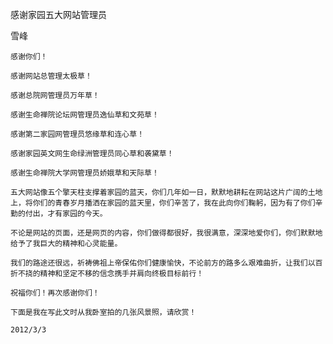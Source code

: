 感谢家园五大网站管理员

雪峰


    感谢你们！

    感谢网站总管理太极草！

    感谢总院网管理员万年草！

    感谢生命禅院论坛网管理员逸仙草和文苑草！

    感谢第二家园网管理员悠缘草和连心草！

    感谢家园英文网生命绿洲管理员同心草和袭黛草！

    感谢生命禅院大学网管理员娇娥草和天际草！

    五大网站像五个擎天柱支撑着家园的蓝天，你们几年如一日，默默地耕耘在网站这片广阔的土地上，将你们的青春岁月播洒在家园的蓝天里，你们辛苦了，我在此向你们鞠躬，因为有了你们辛勤的付出，才有家园的今天。

    不论是网站的页面，还是网页的内容，你们做得都很好，我很满意，深深地爱你们，你们默默地给予了我巨大的精神和心灵能量。

    我们的路途还很远，祈祷佛祖上帝保佑你们健康愉快，不论前方的路多么艰难曲折，让我们以百折不挠的精神和坚定不移的信念携手并肩向终极目标前行！

    祝福你们！再次感谢你们！

    下面是我在写此文时从我卧室拍的几张风景照，请欣赏！

    2012/3/3



